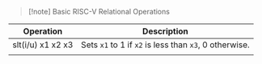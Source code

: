 >[!note] Basic RISC-V Relational Operations

|     Operation     |                      Description                       |
| :---------------: | :----------------------------------------------------: |
| slt(i/u) x1 x2 x3 | Sets `x1` to 1 if `x2` is less than `x3`, 0 otherwise. |
|                   |                                                        |

